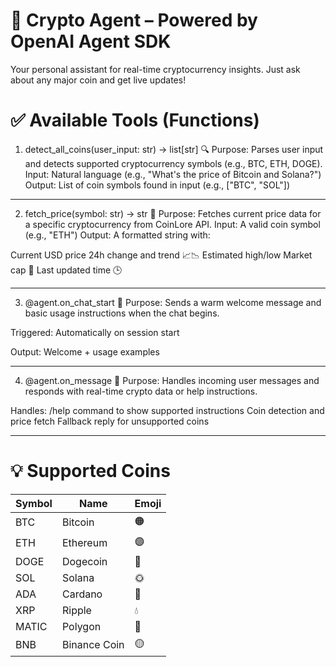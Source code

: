 # 🚀 Crypto Agent – Powered by OpenAI Agent SDK

Your personal assistant for real-time cryptocurrency insights. Just ask about any major coin and get live updates!

# ✅ Available Tools (Functions)

1. detect_all_coins(user_input: str) → list[str]
🔍 Purpose: Parses user input and detects supported cryptocurrency symbols (e.g., BTC, ETH, DOGE).
Input: Natural language (e.g., "What's the price of Bitcoin and Solana?")
Output: List of coin symbols found in input (e.g., ["BTC", "SOL"])

---

2. fetch_price(symbol: str) → str
💸 Purpose: Fetches current price data for a specific cryptocurrency from CoinLore API.
Input: A valid coin symbol (e.g., "ETH")
Output: A formatted string with:

Current USD price
24h change and trend 📈📉
Estimated high/low
Market cap 💼
Last updated time 🕒

---

3. @agent.on_chat_start
👋 Purpose: Sends a warm welcome message and basic usage instructions when the chat begins.

Triggered: Automatically on session start

Output: Welcome + usage examples

---

4. @agent.on_message
💬 Purpose: Handles incoming user messages and responds with real-time crypto data or help instructions.

Handles:
/help command to show supported instructions
Coin detection and price fetch
Fallback reply for unsupported coins

---

# 💡 Supported Coins

| Symbol | Name         | Emoji |
| ------ | ------------ | ----- |
| BTC    | Bitcoin      | 🟠    |
| ETH    | Ethereum     | 🟣    |
| DOGE   | Dogecoin     | 🐶    |
| SOL    | Solana       | 🌞    |
| ADA    | Cardano      | 🔷    |
| XRP    | Ripple       | 💧    |
| MATIC  | Polygon      | 🔺    |
| BNB    | Binance Coin | 🟡    |

